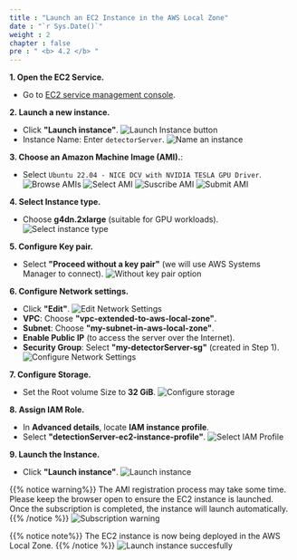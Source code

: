 ```yaml
---
title : "Launch an EC2 Instance in the AWS Local Zone"
date : "`r Sys.Date()`"
weight : 2
chapter : false
pre : " <b> 4.2 </b> "
---
```


**1. Open the EC2 Service.**
+ Go to [EC2 service management console](https://console.aws.amazon.com/ec2/v2/home).

**2. Launch a new instance.**
+ Click **"Launch instance"**.
![Launch Instance button](/images/4.sectionb/010-launchinstancebutton.png)
+ Instance Name: Enter ```detectorServer```.
![Name an instance](/images/4.sectionb/011-detectorservername.png)

**3. Choose an Amazon Machine Image (AMI).**: 
+ Select ```Ubuntu 22.04 - NICE DCV with NVIDIA TESLA GPU Driver```.
![Browse AMIs](/images/4.sectionb/012-browseami.png)
![Select AMI](/images/4.sectionb/013-selectami.png)
![Suscribe AMI](/images/4.sectionb/014-subscribeami.png)
![Submit AMI](/images/4.sectionb/015-submitami.png)

**4. Select Instance type.**
+ Choose **g4dn.2xlarge** (suitable for GPU workloads).
![Select instance type](/images/4.sectionb/016-instancetype.png)

**5. Configure Key pair.**
+ Select **"Proceed without a key pair"** (we will use AWS Systems Manager to connect).
![Without key pair option](/images/4.sectionb/017-withoutkeypair.png)

**6. Configure Network settings.**
+ Click **"Edit"**.
![Edit Network Settings](/images/4.sectionb/018-editnetworksettings.png)
+ **VPC**: Choose **"vpc-extended-to-aws-local-zone"**.
+ **Subnet**: Choose **"my-subnet-in-aws-local-zone"**.
+ **Enable Public IP** (to access the server over the Internet).
+ **Security Group**: Select **"my-detectorServer-sg"** (created in Step 1).
![Configure Network Settings](/images/4.sectionb/019-networksettings.png)

**7. Configure Storage.**
+ Set the Root volume Size to **32 GiB**.
![Configure storage](/images/4.sectionb/020-storage.png)

**8. Assign IAM Role.**
+ In **Advanced details**, locate **IAM instance profile**.
+ Select **"detectionServer-ec2-instance-profile"**.
![Select IAM Profile](/images/4.sectionb/021-advanceddetails.png)

**9. Launch the Instance.**
+ Click **"Launch instance"**.
![Launch instance](/images/4.sectionb/022-launchinstance.png)

{{% notice warning%}}
The AMI registration process may take some time. Please keep the browser open to ensure the EC2 instance is launched. Once the subscription is completed, the instance will launch automatically.
{{% /notice %}}
![Subscription warning](/images/4.sectionb/023-subscriptionwarning.png)

{{% notice note%}}
The EC2 instance is now being deployed in the AWS Local Zone.
{{% /notice %}}
![Launch instance succesfully](/images/4.sectionb/024-launchsuccessfully.png)



